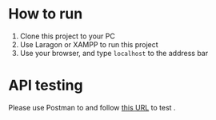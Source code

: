 # How to run

1. Clone this project to your PC
2. Use Laragon or XAMPP to run this project
3. Use your browser, and type `localhost` to the address bar

# API testing

Please use Postman to and follow [this URL](https://documenter.getpostman.com/view/21583062/UzBvENNd) to test .
